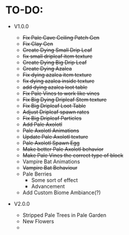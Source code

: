 TO-DO:
=

- V1.0.0
  - ~~Fix Pale Cave Ceiling Patch Gen~~
  - ~~Fix Clay Gen~~
  - ~~Create Dying Small Drip Leaf~~
  - ~~fix small dripleaf item texture~~
  - ~~Create Dying Big Drip Leaf~~
  - ~~Create Dying Azalea~~
  - ~~Fix dying azalea item texture~~
  - ~~fix dying azalea inside texture~~
  - ~~add dying azalea loot table~~
  - ~~Fix Pale Vines to work like vines~~
  - ~~Fix Big Dying Dripleaf Stem texture~~
  - ~~Fix Big Dripleaf Loot Table~~
  - ~~Adjust Dripleaf spawn rates~~
  - ~~Fix Big Dripleaf Particles~~
  - ~~Add Pale Axolotl~~
  - ~~Pale Axolotl Animations~~
  - ~~Update Pale Axolotl texture~~
  - ~~Pale Axolotl Spawn Egg~~
  - ~~Make better Pale Axolotl behavior~~ 
  - ~~Make Pale Vines the correct type of block~~
  - Vampire Bat Animations
  - ~~Vampire Bat Behaviour~~
  - Pale Berries
    - Some sort of effect
    - Advancement
  - Add Custom Biome Ambiance(?)


- V2.0.0
  - Stripped Pale Trees in Pale Garden
  - New Flowers
  - 
